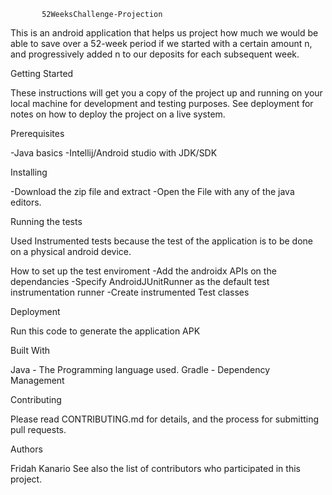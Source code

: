
           52WeeksChallenge-Projection

This is an android application that helps us project how much we would be able to save over a 52-week period if we started with a certain amount n, and progressively added n to our deposits for each subsequent week.


Getting Started

These instructions will get you a copy of the project up and running on your local machine for development and testing purposes. See deployment for notes on how to deploy the project on a live system.

Prerequisites

-Java basics
-Intellij/Android studio with JDK/SDK


Installing

-Download the zip file and extract
-Open the File with any of the java editors.


Running the tests

Used Instrumented tests because the test of the application is to be done on a physical android device.

How to set up the test enviroment
-Add the androidx APIs on the dependancies
-Specify AndroidJUnitRunner as the default test instrumentation runner
-Create instrumented Test classes


Deployment

Run this code to generate the application APK

Built With

Java - The Programming language used.
Gradle - Dependency Management

Contributing

Please read CONTRIBUTING.md for details, and the process for submitting pull requests.


Authors

Fridah Kanario
See also the list of contributors who participated in this project.
